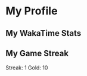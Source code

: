 # My Profile
## My WakaTime Stats
<!--START_SECTION:waka-->
<!--END_SECTION:waka-->
## My Game Streak
Streak: 1
Gold: 10
